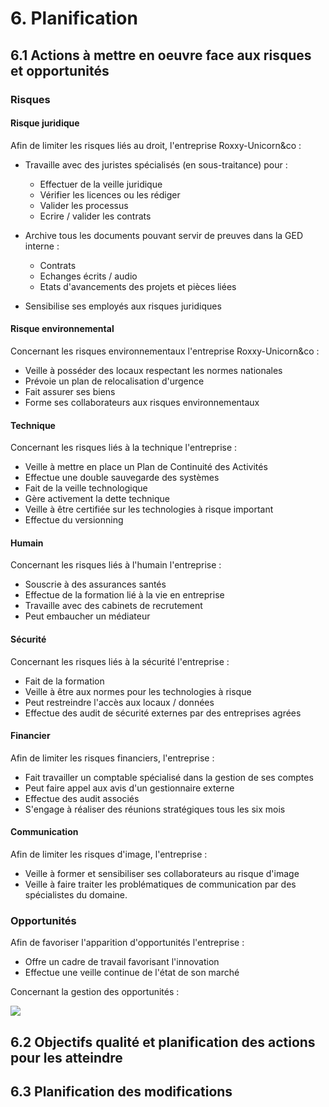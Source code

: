 # 6. Planification

## 6.1 Actions à mettre en oeuvre face aux risques et opportunités

### Risques

#### Risque juridique

Afin de limiter les risques liés au droit, l'entreprise Roxxy-Unicorn&co :

- Travaille avec des juristes spécialisés (en sous-traitance) pour :
  - Effectuer de la veille juridique
  - Vérifier les licences ou les rédiger
  - Valider les processus
  - Ecrire / valider les contrats

- Archive tous les documents pouvant servir de preuves dans la GED interne :
  - Contrats
  - Echanges écrits / audio
  - Etats d'avancements des projets et pièces liées

- Sensibilise ses employés aux risques juridiques

#### Risque environnemental

Concernant les risques environnementaux l'entreprise Roxxy-Unicorn&co :

- Veille à posséder des locaux respectant les normes nationales
- Prévoie un plan de relocalisation d'urgence
- Fait assurer ses biens
- Forme ses collaborateurs aux risques environnementaux

#### Technique

Concernant les risques liés à la technique l'entreprise :

- Veille à mettre en place un Plan de Continuité des Activités
- Effectue une double sauvegarde des systèmes
- Fait de la veille technologique
- Gère activement la dette technique
- Veille à être certifiée sur les technologies à risque important
- Effectue du versionning

#### Humain

Concernant les risques liés à l'humain l'entreprise :

- Souscrie à des assurances santés
- Effectue de la formation lié à la vie en entreprise
- Travaille avec des cabinets de recrutement
- Peut embaucher un médiateur

#### Sécurité

Concernant les risques liés à la sécurité l'entreprise :

- Fait de la formation
- Veille à être aux normes pour les technologies à risque
- Peut restreindre l'accès aux locaux / données
- Effectue des audit de sécurité externes par des entreprises agrées

#### Financier

Afin de limiter les risques financiers, l'entreprise :

- Fait travailler un comptable spécialisé dans la gestion de ses comptes
- Peut faire appel aux avis d'un gestionnaire externe
- Effectue des audit associés
- S'engage à réaliser des réunions stratégiques tous les six mois

#### Communication

Afin de limiter les risques d'image, l'entreprise :

- Veille à former et sensibiliser ses collaborateurs au risque d'image
- Veille à faire traiter les problématiques de communication par des spécialistes
  du domaine.

### Opportunités

Afin de favoriser l'apparition d'opportunités l'entreprise :

- Offre un cadre de travail favorisant l'innovation
- Effectue une veille continue de l'état de son marché

Concernant la gestion des opportunités :

<img src="raw/Images/Schema/Flow chart opportunité.svg"></img>

## 6.2 Objectifs qualité et planification des actions pour les atteindre

## 6.3 Planification des modifications
